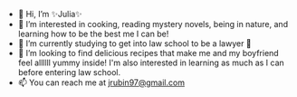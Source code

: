 - 👋 Hi, I’m ✨Julia✨
- 👀 I’m interested in cooking, reading mystery novels, being in nature, and learning how to be the best me I can be!
- 🌱 I’m currently studying to get into law school to be a lawyer 🤞
- 💞️ I’m looking to find delicious recipes that make me and my boyfriend feel allllll yummy inside! I'm also interested in learning as much as I can before entering law school.
- 📫 You can reach me at <a target="_blank" href="mailto:jrubin97@gmail.com">jrubin97@gmail.com</a>
